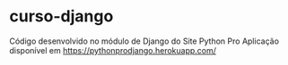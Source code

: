 # curso-django
Código desenvolvido no módulo de Django do Site Python Pro  Aplicação disponível em https://pythonprodjango.herokuapp.com/
